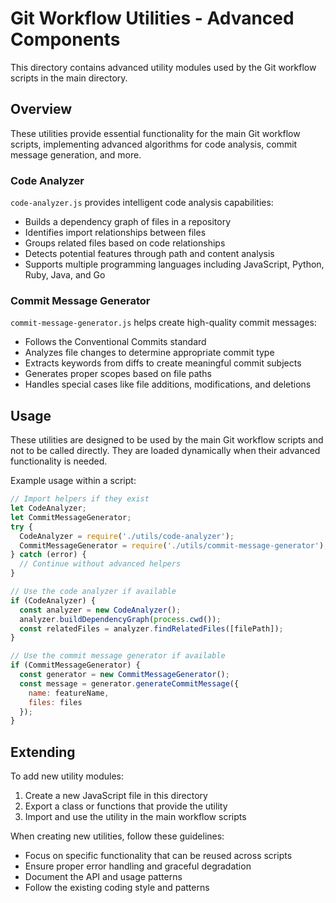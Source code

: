 # Git Workflow Utilities - Advanced Components

This directory contains advanced utility modules used by the Git workflow scripts in the main directory.

## Overview

These utilities provide essential functionality for the main Git workflow scripts, implementing advanced algorithms for code analysis, commit message generation, and more.

### Code Analyzer

`code-analyzer.js` provides intelligent code analysis capabilities:

- Builds a dependency graph of files in a repository
- Identifies import relationships between files
- Groups related files based on code relationships
- Detects potential features through path and content analysis
- Supports multiple programming languages including JavaScript, Python, Ruby, Java, and Go

### Commit Message Generator

`commit-message-generator.js` helps create high-quality commit messages:

- Follows the Conventional Commits standard
- Analyzes file changes to determine appropriate commit type
- Extracts keywords from diffs to create meaningful commit subjects
- Generates proper scopes based on file paths
- Handles special cases like file additions, modifications, and deletions

## Usage

These utilities are designed to be used by the main Git workflow scripts and not to be called directly. They are loaded dynamically when their advanced functionality is needed.

Example usage within a script:

```javascript
// Import helpers if they exist
let CodeAnalyzer;
let CommitMessageGenerator;
try {
  CodeAnalyzer = require('./utils/code-analyzer');
  CommitMessageGenerator = require('./utils/commit-message-generator');
} catch (error) {
  // Continue without advanced helpers
}

// Use the code analyzer if available
if (CodeAnalyzer) {
  const analyzer = new CodeAnalyzer();
  analyzer.buildDependencyGraph(process.cwd());
  const relatedFiles = analyzer.findRelatedFiles([filePath]);
}

// Use the commit message generator if available
if (CommitMessageGenerator) {
  const generator = new CommitMessageGenerator();
  const message = generator.generateCommitMessage({
    name: featureName,
    files: files
  });
}
```

## Extending

To add new utility modules:

1. Create a new JavaScript file in this directory
2. Export a class or functions that provide the utility
3. Import and use the utility in the main workflow scripts

When creating new utilities, follow these guidelines:

- Focus on specific functionality that can be reused across scripts
- Ensure proper error handling and graceful degradation
- Document the API and usage patterns
- Follow the existing coding style and patterns
